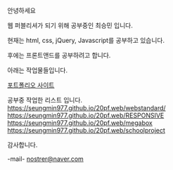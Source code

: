 <!DOCTYPE html>
<html lang="ko">
  <head>
  </head>
  <body>
안녕하세요<br>

웹 퍼블리셔가 되기 위해 공부중인 최승민 입니다.

현재는 html, css, jQuery, Javascript를 공부하고 있습니다.

후에는 프론트앤드를 공부하려고 합니다.


아래는 작업물들입니다.

<a href="https://seungmin977.github.io/web/Portfolio/">포트폴리오 사이트</a>

공부중 작업한 리스트 입니다.<br>
https://seungmin977.github.io/20pf.web/webstandard/<br>
https://seungmin977.github.io/20pf.web/RESPONSIVE<br>
https://seungmin977.github.io/20pf.web/megabox<br>
https://seungmin977.github.io/20pf.web/schoolproject<br>

감사합니다.

-mail-
nostrer@naver.com

</body>
</html>
